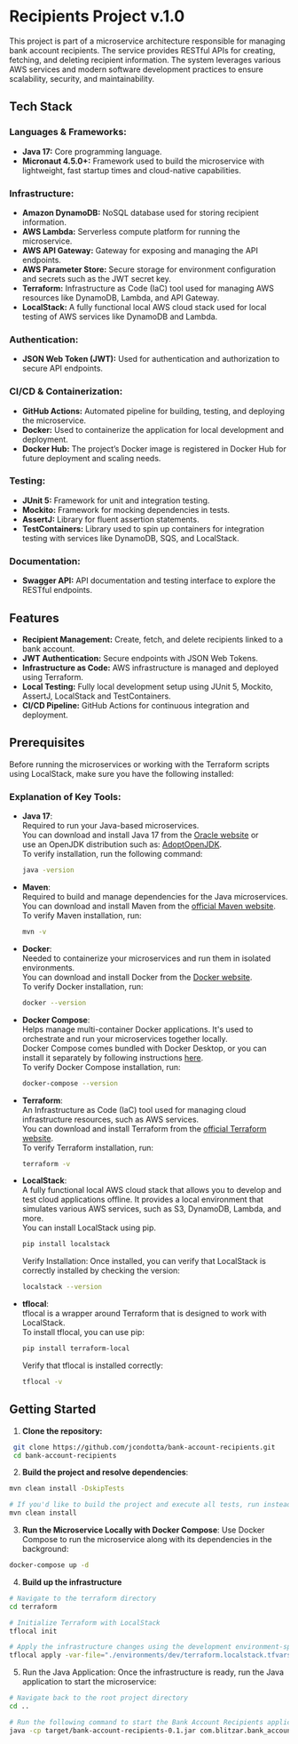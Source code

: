 # Recipients Project v.1.0

This project is part of a microservice architecture responsible for managing bank account recipients. The service provides RESTful APIs for creating, fetching, and deleting recipient information. The system leverages various AWS services and modern software development practices to ensure scalability, security, and maintainability.

## Tech Stack

### Languages & Frameworks:

- **Java 17:** Core programming language.
- **Micronaut 4.5.0+:** Framework used to build the microservice with lightweight, fast startup times and cloud-native capabilities.

### Infrastructure:

- **Amazon DynamoDB:** NoSQL database used for storing recipient information.
- **AWS Lambda:** Serverless compute platform for running the microservice.
- **AWS API Gateway:** Gateway for exposing and managing the API endpoints.
- **AWS Parameter Store:** Secure storage for environment configuration and secrets such as the JWT secret key.
- **Terraform:** Infrastructure as Code (IaC) tool used for managing AWS resources like DynamoDB, Lambda, and API Gateway.
- **LocalStack:** A fully functional local AWS cloud stack used for local testing of AWS services like DynamoDB and Lambda.

### Authentication:

- **JSON Web Token (JWT):** Used for authentication and authorization to secure API endpoints.

### CI/CD & Containerization:

- **GitHub Actions:** Automated pipeline for building, testing, and deploying the microservice.
- **Docker:** Used to containerize the application for local development and deployment.
- **Docker Hub:** The project’s Docker image is registered in Docker Hub for future deployment and scaling needs.

### Testing:

- **JUnit 5:** Framework for unit and integration testing.
- **Mockito:** Framework for mocking dependencies in tests.
- **AssertJ:** Library for fluent assertion statements.
- **TestContainers:** Library used to spin up containers for integration testing with services like DynamoDB, SQS, and LocalStack.

### Documentation:

- **Swagger API:** API documentation and testing interface to explore the RESTful endpoints.

## Features

- **Recipient Management:** Create, fetch, and delete recipients linked to a bank account.
- **JWT Authentication:** Secure endpoints with JSON Web Tokens.
- **Infrastructure as Code:** AWS infrastructure is managed and deployed using Terraform.
- **Local Testing:** Fully local development setup using JUnit 5, Mockito, AssertJ, LocalStack and TestContainers.
- **CI/CD Pipeline:** GitHub Actions for continuous integration and deployment.

## Prerequisites

Before running the microservices or working with the Terraform scripts using LocalStack, make sure you have the following installed:

### Explanation of Key Tools:

- **Java 17**:  
  Required to run your Java-based microservices.  
  You can download and install Java 17 from the [Oracle website](https://www.oracle.com/java/technologies/javase-jdk17-downloads.html) or  
  use an OpenJDK distribution such as: [AdoptOpenJDK](https://adoptium.net/temurin/releases/?version=17).  
  To verify installation, run the following command:
  ```bash
  java -version
  ```
- **Maven**:  
  Required to build and manage dependencies for the Java microservices.  
  You can download and install Maven from the [official Maven website](https://maven.apache.org/install.html).  
  To verify Maven installation, run:
  ```bash
  mvn -v
  ```
- **Docker**:  
  Needed to containerize your microservices and run them in isolated environments.  
  You can download and install Docker from the [Docker website](https://docs.docker.com/get-started/get-docker/).  
  To verify Docker installation, run:
  ```bash
  docker --version
  ```
- **Docker Compose**:  
  Helps manage multi-container Docker applications. It's used to orchestrate and run your microservices together locally.  
  Docker Compose comes bundled with Docker Desktop, or you can install it separately by following instructions [here](https://docs.docker.com/compose/install/).  
  To verify Docker Compose installation, run:
  ```bash
  docker-compose --version
  ```
- **Terraform**:  
  An Infrastructure as Code (IaC) tool used for managing cloud infrastructure resources, such as AWS services.  
  You can download and install Terraform from the [official Terraform website](https://developer.hashicorp.com/terraform/install?product_intent=terraform).  
  To verify Terraform installation, run:
  ```bash
  terraform -v
  ```

- **LocalStack**:  
  A fully functional local AWS cloud stack that allows you to develop and test cloud applications offline. 
  It provides a local environment that simulates various AWS services, such as S3, DynamoDB, Lambda, and more.  
  You can install LocalStack using pip.
  ```bash
  pip install localstack
  ```
  Verify Installation: Once installed, you can verify that LocalStack is correctly installed by checking the version:
  ```bash
  localstack --version
  ```

- **tflocal**:  
  tflocal is a wrapper around Terraform that is designed to work with LocalStack.  
  To install tflocal, you can use pip:
  ```bash
  pip install terraform-local
  ```
  Verify that tflocal is installed correctly:
  ```bash
  tflocal -v
  ```

## Getting Started

1. **Clone the repository:**

```bash
 git clone https://github.com/jcondotta/bank-account-recipients.git
 cd bank-account-recipients
```

2. **Build the project and resolve dependencies**:
```bash
mvn clean install -DskipTests

# If you'd like to build the project and execute all tests, run instead:
mvn clean install
```

3. **Run the Microservice Locally with Docker Compose**:
  Use Docker Compose to run the microservice along with its dependencies in the background:
```bash
docker-compose up -d
```

4. **Build up the infrastructure**
```bash
# Navigate to the terraform directory
cd terraform

# Initialize Terraform with LocalStack
tflocal init

# Apply the infrastructure changes using the development environment-specific variables: 
tflocal apply -var-file="./environments/dev/terraform.localstack.tfvars"
```

5. Run the Java Application: Once the infrastructure is ready, run the Java application to start the microservice:
```bash
# Navigate back to the root project directory
cd ..

# Run the following command to start the Bank Account Recipients application
java -cp target/bank-account-recipients-0.1.jar com.blitzar.bank_account_recipient.Application
```
